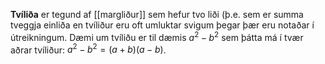 **Tvíliða** er tegund af [[margliður]] sem hefur tvo liði (þ.e. sem er summa tveggja einliða en tvíliður eru oft umluktar svigum þegar þær eru notaðar í útreikningum. Dæmi um tvíliðu er til dæmis $a^2 − b^2$ sem þátta má í tvær aðrar tvíliður: $a^2 − b^2 = ( a + b ) ( a − b )$.
